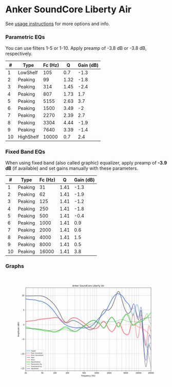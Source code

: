 # Anker SoundCore Liberty Air
See [usage instructions](https://github.com/jaakkopasanen/AutoEq#usage) for more options and info.

### Parametric EQs
You can use filters 1-5 or 1-10. Apply preamp of -3.8 dB or -3.8 dB, respectively.

|   # | Type      |   Fc (Hz) |    Q |   Gain (dB) |
|-----|-----------|-----------|------|-------------|
|   1 | LowShelf  |       105 | 0.7  |        -1.3 |
|   2 | Peaking   |        99 | 1.32 |        -1.8 |
|   3 | Peaking   |       314 | 1.45 |        -2.4 |
|   4 | Peaking   |       807 | 1.73 |         1.7 |
|   5 | Peaking   |      5155 | 2.63 |         3.7 |
|   6 | Peaking   |      1500 | 3.49 |        -2   |
|   7 | Peaking   |      2270 | 2.39 |         2.7 |
|   8 | Peaking   |      3304 | 4.44 |        -1.9 |
|   9 | Peaking   |      7640 | 3.39 |        -1.4 |
|  10 | HighShelf |     10000 | 0.7  |         2.4 |

### Fixed Band EQs
When using fixed band (also called graphic) equalizer, apply preamp of **-3.9 dB** (if available) and set gains manually with these parameters.

|   # | Type    |   Fc (Hz) |    Q |   Gain (dB) |
|-----|---------|-----------|------|-------------|
|   1 | Peaking |        31 | 1.41 |        -1.3 |
|   2 | Peaking |        62 | 1.41 |        -1.9 |
|   3 | Peaking |       125 | 1.41 |        -1.2 |
|   4 | Peaking |       250 | 1.41 |        -1.8 |
|   5 | Peaking |       500 | 1.41 |        -0.4 |
|   6 | Peaking |      1000 | 1.41 |         0.9 |
|   7 | Peaking |      2000 | 1.41 |         0.6 |
|   8 | Peaking |      4000 | 1.41 |         1.5 |
|   9 | Peaking |      8000 | 1.41 |         0.5 |
|  10 | Peaking |     16000 | 1.41 |         3.8 |

### Graphs
![](./Anker%20SoundCore%20Liberty%20Air.png)
